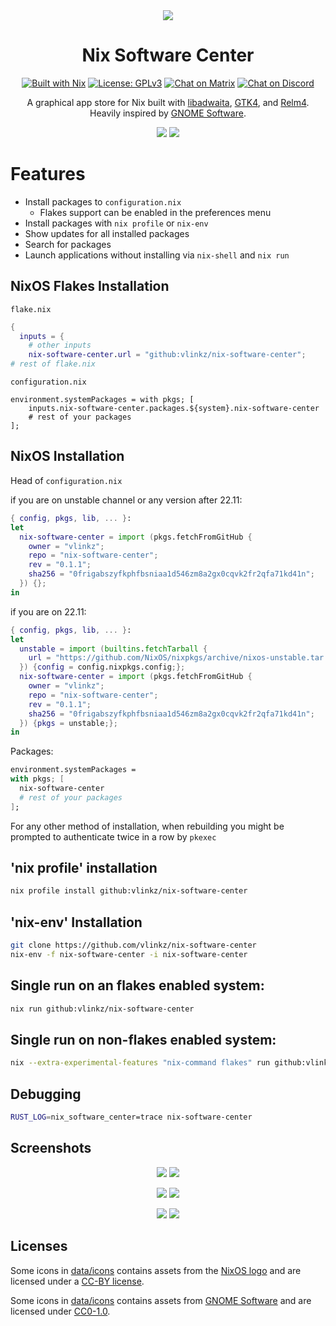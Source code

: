 <div align="center">

<img src="data/icons/dev.vlinkz.NixSoftwareCenter.svg"/>

Nix Software Center
===

[![Built with Nix][builtwithnix badge]][builtwithnix]
[![License: GPLv3][GPLv3 badge]][GPLv3]
[![Chat on Matrix][matrix badge]][matrix]
[![Chat on Discord][discord badge]][discord]

A graphical app store for Nix built with [libadwaita](https://gitlab.gnome.org/GNOME/libadwaita), [GTK4](https://www.gtk.org/), and [Relm4](https://relm4.org/). Heavily inspired by [GNOME Software](https://gitlab.gnome.org/GNOME/gnome-software).

<img src="data/screenshots/overview-light.png#gh-light-mode-only"/>
<img src="data/screenshots/overview-dark.png#gh-dark-mode-only"/> 

</div>

# Features
- Install packages to `configuration.nix`
  - Flakes support can be enabled in the preferences menu
- Install packages with `nix profile` or `nix-env`
- Show updates for all installed packages
- Search for packages
- Launch applications without installing via `nix-shell` and `nix run`

## NixOS Flakes Installation
`flake.nix`
```nix
{
  inputs = {
    # other inputs
    nix-software-center.url = "github:vlinkz/nix-software-center";
# rest of flake.nix
```

`configuration.nix`
```
environment.systemPackages = with pkgs; [
    inputs.nix-software-center.packages.${system}.nix-software-center
    # rest of your packages
];
```

## NixOS Installation

Head of `configuration.nix`

if you are on unstable channel or any version after 22.11:
```nix
{ config, pkgs, lib, ... }:
let
  nix-software-center = import (pkgs.fetchFromGitHub {
    owner = "vlinkz";
    repo = "nix-software-center";
    rev = "0.1.1";
    sha256 = "0frigabszyfkphfbsniaa1d546zm8a2gx0cqvk2fr2qfa71kd41n";
  }) {};
in
```
if you are on 22.11:
```nix
{ config, pkgs, lib, ... }:
let
  unstable = import (builtins.fetchTarball {
    url = "https://github.com/NixOS/nixpkgs/archive/nixos-unstable.tar.gz";
  }) {config = config.nixpkgs.config;};
  nix-software-center = import (pkgs.fetchFromGitHub {
    owner = "vlinkz";
    repo = "nix-software-center";
    rev = "0.1.1";
    sha256 = "0frigabszyfkphfbsniaa1d546zm8a2gx0cqvk2fr2qfa71kd41n";
  }) {pkgs = unstable;};
in

```
Packages:

```nix
environment.systemPackages =
with pkgs; [
  nix-software-center
  # rest of your packages
];
```

For any other method of installation, when rebuilding you might be prompted to authenticate twice in a row by `pkexec`

## 'nix profile' installation
```bash
nix profile install github:vlinkz/nix-software-center
```

## 'nix-env' Installation

```bash
git clone https://github.com/vlinkz/nix-software-center
nix-env -f nix-software-center -i nix-software-center
```

## Single run on an flakes enabled system:
```bash
nix run github:vlinkz/nix-software-center
```

## Single run on non-flakes enabled system:
```bash
nix --extra-experimental-features "nix-command flakes" run github:vlinkz/nix-software-center
```

## Debugging

```bash
RUST_LOG=nix_software_center=trace nix-software-center
```

## Screenshots
<p align="middle">
  <img src="data/screenshots/frontpage-light.png#gh-light-mode-only"/>
  <img src="data/screenshots/frontpage-dark.png#gh-dark-mode-only"/> 
</p>

<p align="middle">
  <img src="data/screenshots/application-light.png#gh-light-mode-only"/>
  <img src="data/screenshots/application-dark.png#gh-dark-mode-only"/> 
</p>

<p align="middle">
  <img src="data/screenshots/searchpage-light.png#gh-light-mode-only"/>
  <img src="data/screenshots/searchpage-dark.png#gh-dark-mode-only"/> 
</p>

## Licenses

Some icons in [data/icons](data/icons/) contains assets from the [NixOS logo](https://github.com/NixOS/nixos-artwork/tree/master/logo) and are licensed under a [CC-BY license](https://creativecommons.org/licenses/by/4.0/).

Some icons in [data/icons](data/icons/) contains assets from [GNOME Software](https://gitlab.gnome.org/GNOME/gnome-software/-/tree/main/data/icons/hicolor/scalable) and are licensed under [CC0-1.0](https://creativecommons.org/publicdomain/zero/1.0/).

[builtwithnix badge]: https://img.shields.io/badge/Built%20With-Nix-41439A?style=for-the-badge&logo=nixos&logoColor=white
[builtwithnix]: https://builtwithnix.org/
[GPLv3 badge]: https://img.shields.io/badge/License-GPLv3-blue.svg?style=for-the-badge
[GPLv3]: https://opensource.org/licenses/GPL-3.0
[matrix badge]: https://img.shields.io/badge/matrix-join%20chat-0cbc8c?style=for-the-badge&logo=matrix&logoColor=white
[matrix]: https://matrix.to/#/#snowflakeos:matrix.org
[discord badge]: https://img.shields.io/discord/1021080090676842506?color=7289da&label=Discord&logo=discord&logoColor=ffffff&style=for-the-badge
[discord]: https://discord.gg/6rWNMmdkgT
